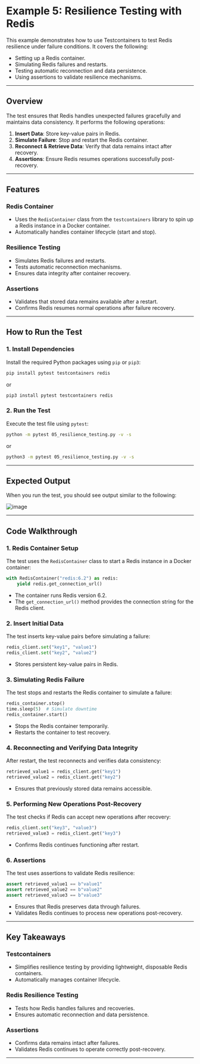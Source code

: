 # Example 5: Resilience Testing with Redis

This example demonstrates how to use Testcontainers to test Redis resilience under failure conditions. It covers the following:

- Setting up a Redis container.
- Simulating Redis failures and restarts.
- Testing automatic reconnection and data persistence.
- Using assertions to validate resilience mechanisms.

---

## Overview

The test ensures that Redis handles unexpected failures gracefully and maintains data consistency. It performs the following operations:

1. **Insert Data**: Store key-value pairs in Redis.
2. **Simulate Failure**: Stop and restart the Redis container.
3. **Reconnect & Retrieve Data**: Verify that data remains intact after recovery.
4. **Assertions**: Ensure Redis resumes operations successfully post-recovery.

---

## Features

### Redis Container

- Uses the `RedisContainer` class from the `testcontainers` library to spin up a Redis instance in a Docker container.
- Automatically handles container lifecycle (start and stop).

### Resilience Testing

- Simulates Redis failures and restarts.
- Tests automatic reconnection mechanisms.
- Ensures data integrity after container recovery.

### Assertions

- Validates that stored data remains available after a restart.
- Confirms Redis resumes normal operations after failure recovery.

---

## How to Run the Test

### 1. Install Dependencies

Install the required Python packages using `pip` or `pip3`:

```bash
pip install pytest testcontainers redis
```

or

```bash
pip3 install pytest testcontainers redis
```

### 2. Run the Test

Execute the test file using `pytest`:

```bash
python -m pytest 05_resilience_testing.py -v -s
```

or

```bash
python3 -m pytest 05_resilience_testing.py -v -s
```

---

## Expected Output

When you run the test, you should see output similar to the following:

![image](https://github.com/user-attachments/assets/725e9979-685c-4073-80b1-fb466cb427b3)

---

## Code Walkthrough

### 1. Redis Container Setup

The test uses the `RedisContainer` class to start a Redis instance in a Docker container:

```python
with RedisContainer("redis:6.2") as redis:
    yield redis.get_connection_url()
```

- The container runs Redis version 6.2.
- The `get_connection_url()` method provides the connection string for the Redis client.

### 2. Insert Initial Data

The test inserts key-value pairs before simulating a failure:

```python
redis_client.set("key1", "value1")
redis_client.set("key2", "value2")
```

- Stores persistent key-value pairs in Redis.

### 3. Simulating Redis Failure

The test stops and restarts the Redis container to simulate a failure:

```python
redis_container.stop()
time.sleep(5)  # Simulate downtime
redis_container.start()
```

- Stops the Redis container temporarily.
- Restarts the container to test recovery.

### 4. Reconnecting and Verifying Data Integrity

After restart, the test reconnects and verifies data consistency:

```python
retrieved_value1 = redis_client.get("key1")
retrieved_value2 = redis_client.get("key2")
```

- Ensures that previously stored data remains accessible.

### 5. Performing New Operations Post-Recovery

The test checks if Redis can accept new operations after recovery:

```python
redis_client.set("key3", "value3")
retrieved_value3 = redis_client.get("key3")
```

- Confirms Redis continues functioning after restart.

### 6. Assertions

The test uses assertions to validate Redis resilience:

```python
assert retrieved_value1 == b"value1"
assert retrieved_value2 == b"value2"
assert retrieved_value3 == b"value3"
```

- Ensures that Redis preserves data through failures.
- Validates Redis continues to process new operations post-recovery.

---

## Key Takeaways

### Testcontainers

- Simplifies resilience testing by providing lightweight, disposable Redis containers.
- Automatically manages container lifecycle.

### Redis Resilience Testing

- Tests how Redis handles failures and recoveries.
- Ensures automatic reconnection and data persistence.

### Assertions

- Confirms data remains intact after failures.
- Validates Redis continues to operate correctly post-recovery.

---

